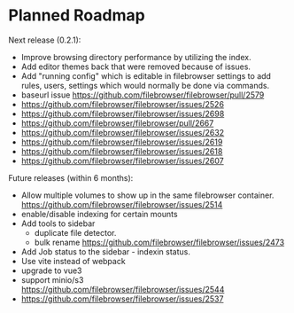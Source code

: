 # Planned Roadmap

Next release (0.2.1): 

 - Improve browsing directory performance by utilizing the index.
 - Add editor themes back that were removed because of issues.
 - Add "running config" which is editable in filebrowser settings to add rules, users, settings which would normally be done via commands.
 - baseurl issue https://github.com/filebrowser/filebrowser/pull/2579
 - https://github.com/filebrowser/filebrowser/issues/2526
 - https://github.com/filebrowser/filebrowser/issues/2698
 - https://github.com/filebrowser/filebrowser/pull/2667
 - https://github.com/filebrowser/filebrowser/issues/2632
 - https://github.com/filebrowser/filebrowser/issues/2619
 - https://github.com/filebrowser/filebrowser/issues/2618
 - https://github.com/filebrowser/filebrowser/issues/2607


Future releases (within 6 months):

 - Allow multiple volumes to show up in the same filebrowser container. https://github.com/filebrowser/filebrowser/issues/2514
 - enable/disable indexing for certain mounts
 - Add tools to sidebar
   - duplicate file detector.
   - bulk rename https://github.com/filebrowser/filebrowser/issues/2473
 - Add Job status to the sidebar - indexin status.
 - Use vite instead of webpack
 - upgrade to vue3
 - support minio/s3 https://github.com/filebrowser/filebrowser/issues/2544
 - https://github.com/filebrowser/filebrowser/issues/2537
